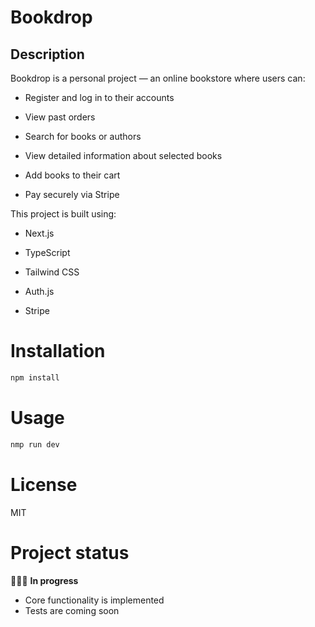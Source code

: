 # Bookdrop

## Description

Bookdrop is a personal project — an online bookstore where users can:

- Register and log in to their accounts

- View past orders

- Search for books or authors

- View detailed information about selected books

- Add books to their cart

- Pay securely via Stripe

This project is built using:

- Next.js

- TypeScript

- Tailwind CSS

- Auth.js

- Stripe

# Installation

```bash
npm install
```

# Usage

```bash
nmp run dev
```

# License

MIT

# Project status

👩🏻‍💻 **In progress**

- Core functionality is implemented
- Tests are coming soon
